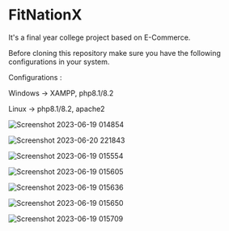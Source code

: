 # FitNationX
It's a final year college project based on E-Commerce.

Before cloning this repository make sure you have the following configurations in your system.

Configurations :

Windows -> XAMPP, php8.1/8.2


Linux -> php8.1/8.2, apache2

![Screenshot 2023-06-19 014854](https://github.com/AshutoshSingh47/E-Commerce/assets/67503435/2d7d97c3-0177-46ba-acae-6d0723de3123)



![Screenshot 2023-06-20 221843](https://github.com/AshutoshSingh47/E-Commerce/assets/67503435/f60b1203-0d5a-487c-8128-1ec143b40ee1)



![Screenshot 2023-06-19 015554](https://github.com/AshutoshSingh47/E-Commerce/assets/67503435/b8ff5b98-b669-4f29-8ff0-c2a0f873343d)



![Screenshot 2023-06-19 015605](https://github.com/AshutoshSingh47/E-Commerce/assets/67503435/35677832-622e-4c32-8db3-7f4e2d949504)



![Screenshot 2023-06-19 015636](https://github.com/AshutoshSingh47/E-Commerce/assets/67503435/869ec804-748a-483a-866a-375244890b8d)



![Screenshot 2023-06-19 015650](https://github.com/AshutoshSingh47/E-Commerce/assets/67503435/d3a3bcb7-2755-4006-91a6-5fc856d6de50)



![Screenshot 2023-06-19 015709](https://github.com/AshutoshSingh47/E-Commerce/assets/67503435/4ee42073-027a-4897-b438-654949795add)












